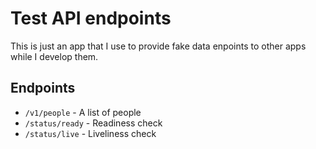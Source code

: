 # Test API endpoints

This is just an app that I use to provide fake data enpoints to other apps while I develop them.

## Endpoints
- `/v1/people` - A list of people
- `/status/ready` - Readiness check
- `/status/live` - Liveliness check